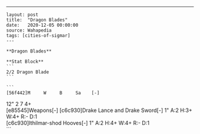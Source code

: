 ---
    layout: post
    title:  "Dragon Blades"
    date:   2020-12-05 00:00:00
    source: Wahapedia
    tags: [cities-of-sigmar]
    ---
    
    **Dragon Blades**
    
    **Stat Block**
    ```
    2/2 Dragon Blade
    ```
    
    ```
    [56f442]M     W     B     Sa    [-]
12"   2     7     4+    
[e85545]Weapons[-]
[c6c930]Drake Lance and Drake Sword[-]
1"     A:2    H:3+   W:4+   R:-    D:1   
[c6c930]Ithilmar-shod Hooves[-]
1"     A:2    H:4+   W:4+   R:-    D:1   
    ```
    
    
    